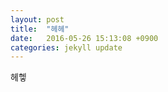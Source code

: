 ```yaml
---
layout: post
title:  "헤헤"
date:   2016-05-26 15:13:08 +0900
categories: jekyll update
---
```

헤헿

[jekyll-docs]: http://jekyllrb.com/docs/home
[jekyll-gh]:   https://github.com/jekyll/jekyll
[jekyll-talk]: https://talk.jekyllrb.com/
